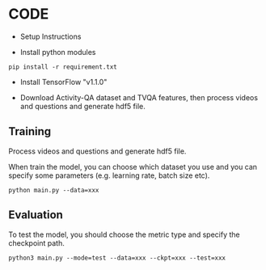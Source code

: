 # CODE
* Setup Instructions 

* Install python modules

```
pip install -r requirement.txt
```

* Install TensorFlow "v1.1.0"

* Download Activity-QA dataset and TVQA features, then process videos and questions and generate hdf5 file.

Training
-----
Process videos and questions and generate hdf5 file.

When train the model, you can choose which dataset you use and you can specify some parameters (e.g. learning rate, batch size etc).

```
python main.py --data=xxx
```

Evaluation
-----

To test the model, you should choose the metric type and specify the checkpoint path.

```
python3 main.py --mode=test --data=xxx --ckpt=xxx --test=xxx
```

